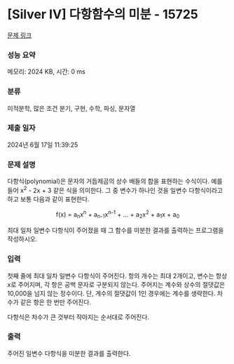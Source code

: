 # [Silver IV] 다항함수의 미분 - 15725 

[문제 링크](https://www.acmicpc.net/problem/15725) 

### 성능 요약

메모리: 2024 KB, 시간: 0 ms

### 분류

미적분학, 많은 조건 분기, 구현, 수학, 파싱, 문자열

### 제출 일자

2024년 6월 17일 11:39:25

### 문제 설명

<p>다항식(polynomial)은 문자의 거듭제곱의 상수 배들의 합을 표현하는 수식이다. 예를 들어 x<sup>2</sup> - 2x + 3 같은 식을 의미한다. 그 중 변수가 하나인 것을 일변수 다항식이라고 하고 보통 다음과 같이 표현한다.</p>

<p style="text-align: center;">f(x) = a<sub>n</sub>x<sup>n</sup> + a<sub>n-1</sub>x<sup>n-1</sup> + ... + a<sub>2</sub>x<sup>2</sup> + a<sub>1</sub>x + a<sub>0</sub></p>

<p>최대 일차 일변수 다항식이 주어졌을 때 그 함수를 미분한 결과를 출력하는 프로그램을 작성하시오.</p>

### 입력 

 <p>첫째 줄에 최대 일차 일변수 다항식이 주어진다. 항의 개수는 최대 2개이고, 변수는 항상 x로 주어지며, 각 항은 공백 문자로 구분되지 않는다. 주어지는 계수와 상수의 절댓값은 10,000을 넘지 않는 정수이다. 단, 계수의 절댓값이 1인 경우에는 계수를 생략한다. 차수가 같은 항은 한 번만 주어진다.</p>

<p>다항식은 차수가 큰 것부터 작아지는 순서대로 주어진다.</p>

### 출력 

 <p>주어진 일변수 다항식을 미분한 결과를 출력한다.</p>

